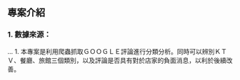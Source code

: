 
## 專案介紹
  ### 1. 數據來源：
   ... 1. 本專案是利用爬蟲抓取ＧＯＯＧＬＥ評論進行分類分析。同時可以辨別ＫＴＶ、餐廳、旅館三個類別，以及評論是否具有對於店家的負面消息，以利於後續改善。
